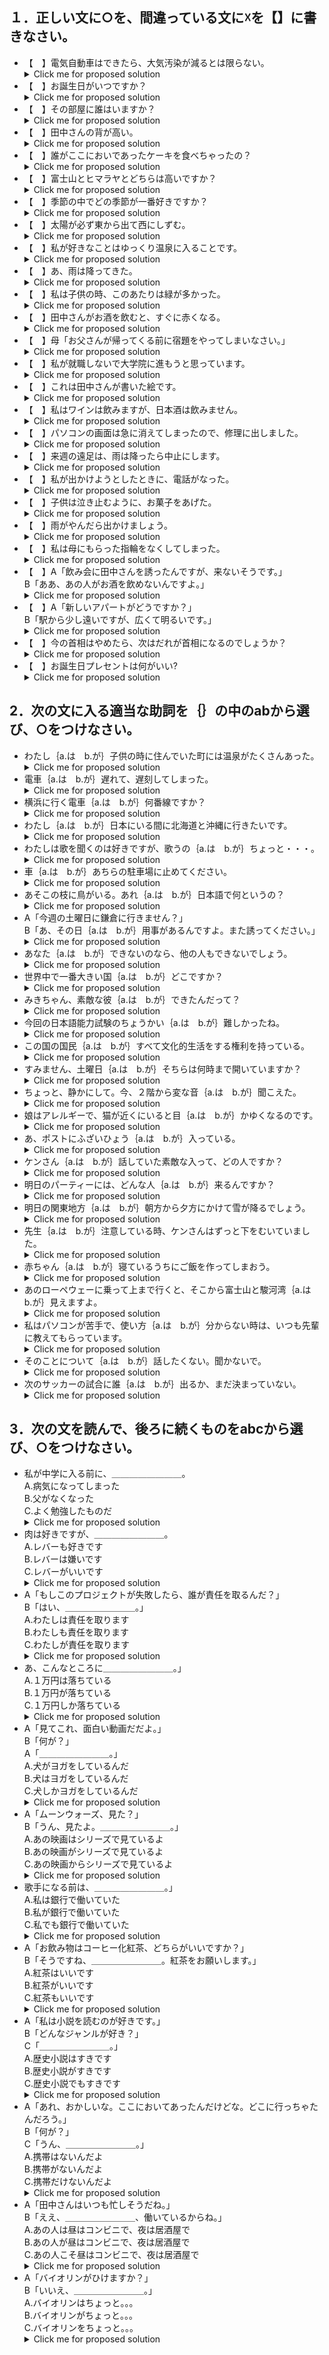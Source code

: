 ## １．正しい文に○を、間違っている文に☓を【】に書きなさい。

+ 【　】電気自動車はできたら、大気汚染が減るとは限らない。
  <details>
  <summary>Click me for proposed solution</summary>
  <b><font size="+1"> 【X】</font> </b>電気自動車<b><font size="+1">が</font></b>できたら、大気汚染が減るとは限らない。
  </details>
+ 【　】お誕生日がいつですか？
  <details>
  <summary>Click me for proposed solution</summary>
  <b><font size="+1"> 【X】</font> </b>お誕生日<b><font size="+1">は</font></b>いつですか？
  </details>
+ 【　】その部屋に誰はいますか？
  <details>
  <summary>Click me for proposed solution</summary>
  <b><font size="+1"> 【X】</font> </b>その部屋に誰<b><font size="+1">が</font></b>いますか？
  </details>
+ 【　】田中さんの背が高い。
  <details>
  <summary>Click me for proposed solution</summary>
  <b><font size="+1"> 【X】</font> </b>田中さん<b><font size="+1">は</font></b>背が高い。
  </details>
+ 【　】誰がここにおいであったケーキを食べちゃったの？
  <details>
  <summary>Click me for proposed solution</summary>
  <b><font size="+1"> 【O】</font> </b>誰がここにおいであったケーキを食べちゃったの？
  </details>
+ 【　】富士山とヒマラヤとどちらは高いですか？
  <details>
  <summary>Click me for proposed solution</summary>
  <b><font size="+1"> 【X】</font> </b>富士山とヒマラヤとどちら<b><font size="+1">が</font></b>高いですか？
  </details>
+ 【　】季節の中でどの季節が一番好きですか？
  <details>
  <summary>Click me for proposed solution</summary>
  <b><font size="+1"> 【O】</font> </b>季節の中でどの季節が一番好きですか？
  </details>
+ 【　】太陽が必ず東から出て西にしずむ。
  <details>
  <summary>Click me for proposed solution</summary>
  <b><font size="+1"> 【X】</font> </b>太陽<b><font size="+1">は</font></b>必ず東から出て西にしずむ。
  </details>
+ 【　】私が好きなことはゆっくり温泉に入ることです。
  <details>
  <summary>Click me for proposed solution</summary>
  <b><font size="+1"> 【O】</font> </b>私が好きなことはゆっくり温泉に入ることです。
  </details>
+ 【　】あ、雨は降ってきた。
  <details>
  <summary>Click me for proposed solution</summary>
  <b><font size="+1"> 【X】</font> </b>あ、雨<b><font size="+1">が</font></b>降ってきた。
  </details>
+ 【　】私は子供の時、このあたりは緑が多かった。
  <details>
  <summary>Click me for proposed solution</summary>
  <b><font size="+1"> 【X】</font> </b>私<b><font size="+1">が</font></b>子供の時、このあたりは緑が多かった。
  </details>
+ 【　】田中さんがお酒を飲むと、すぐに赤くなる。
  <details>
  <summary>Click me for proposed solution</summary>
  <b><font size="+1"> 【X】</font> </b>田中さん<b><font size="+1">は</font></b>お酒を飲むと、すぐに赤くなる。
  </details>
+ 【　】母「お父さんが帰ってくる前に宿題をやってしまいなさい。」
  <details>
  <summary>Click me for proposed solution</summary>
  <b><font size="+1"> 【O】</font> </b>母「お父さんが帰ってくる前に宿題をやってしまいなさい。」
  </details>
+ 【　】私が就職しないで大学院に進もうと思っています。
  <details>
  <summary>Click me for proposed solution</summary>
  <b><font size="+1"> 【X】</font> </b>私<b><font size="+1">は</font></b>就職しないで大学院に進もうと思っています。
  </details>
+ 【　】これは田中さんが書いた絵です。
  <details>
  <summary>Click me for proposed solution</summary>
  <b><font size="+1"> 【O】</font> </b>これは田中さんが書いた絵です。
  </details>
+ 【　】私はワインは飲みますが、日本酒は飲みません。
  <details>
  <summary>Click me for proposed solution</summary>
  <b><font size="+1"> 【O】</font> </b>私はワインは飲みますが、日本酒は飲みません。
  </details>
+ 【　】パソコンの画面は急に消えてしまったので、修理に出しました。
  <details>
  <summary>Click me for proposed solution</summary>
  <b><font size="+1"> 【X】</font> </b>パソコンの画面<b><font size="+1">が</font></b>急に消えてしまったので、修理に出しました。
  </details>
+ 【　】来週の遠足は、雨は降ったら中止にします。
  <details>
  <summary>Click me for proposed solution</summary>
  <b><font size="+1"> 【X】</font> </b>来週の遠足は、雨<b><font size="+1">が</font></b>降ったら中止にします。
  </details>
+ 【　】私が出かけようとしたときに、電話がなった。
  <details>
  <summary>Click me for proposed solution</summary>
  <b><font size="+1"> 【O】</font> </b>私が出かけようとしたときに、電話がなった。
  </details>
+ 【　】子供は泣き止むように、お菓子をあげた。
  <details>
  <summary>Click me for proposed solution</summary>
  <b><font size="+1"> 【X】</font> </b>子供<b><font size="+1">が</font></b>泣き止むように、お菓子をあげた。
  </details>
+ 【　】雨がやんだら出かけましょう。
  <details>
  <summary>Click me for proposed solution</summary>
  <b><font size="+1"> 【O】</font> </b>雨がやんだら出かけましょう。
  </details>
+ 【　】私は母にもらった指輪をなくしてしまった。
  <details>
  <summary>Click me for proposed solution</summary>
  <b><font size="+1"> 【O】</font> </b>私は母にもらった指輪をなくしてしまった。
  </details>
+ 【　】A「飲み会に田中さんを誘ったんですが、来ないそうです。」<br>B「ああ、あの人がお酒を飲めないんですよ。」
  <details>
  <summary>Click me for proposed solution</summary>
  <b><font size="+1"> 【X】</font> </b>A「飲み会に田中さんを誘ったんですが、来ないそうです。」<br>B「ああ、あの人<b><font size="+1">は</font></b>お酒を飲めないんですよ。」
  </details>
+ 【　】A「新しいアパートがどうですか？」<br>B「駅から少し遠いですが、広くて明るいです。」
  <details>
  <summary>Click me for proposed solution</summary>
  <b><font size="+1"> 【X】</font> </b>A「新しいアパート<b><font size="+1">は</font></b>どうですか？」<br>B「駅から少し遠いですが、広くて明るいです。」
  </details>
+ 【　】今の首相はやめたら、次はだれが首相になるのでしょうか？
  <details>
  <summary>Click me for proposed solution</summary>
  <b><font size="+1"> 【X】</font> </b>今の首相<b><font size="+1">が</font></b>やめたら、次はだれが首相になるのでしょうか？
  </details>
+ 【　】お誕生日プレセントは何がいい? 
  <details>
  <summary>Click me for proposed solution</summary>
  <b><font size="+1"> 【O】</font> </b>お誕生日プレセントは何がいい?
  </details>

## 2．次の文に入る適当な助詞を｛｝の中のabから選び、○をつけなさい。

+ わたし｛a.は　b.が｝子供の時に住んでいた町には温泉がたくさんあった。 
  <details>
  <summary>Click me for proposed solution</summary>
  わたし<b><font size="+1">が</font> </b>子供の時に住んでいた町には温泉がたくさんあった。
  </details>
+ 電車｛a.は　b.が｝遅れて、遅刻してしまった。 
  <details>
  <summary>Click me for proposed solution</summary>
  電車<b><font size="+1">が</font> </b>遅れて、遅刻してしまった。
  </details>
+ 横浜に行く電車｛a.は　b.が｝何番線ですか？ 
  <details>
  <summary>Click me for proposed solution</summary>
  横浜に行く電車<b><font size="+1">は</font> </b>何番線ですか？
  </details>
+ わたし｛a.は　b.が｝日本にいる間に北海道と沖縄に行きたいです。 
  <details>
  <summary>Click me for proposed solution</summary>
  わたし<b><font size="+1">は</font> </b>日本にいる間に北海道と沖縄に行きたいです。
  </details>
+ わたしは歌を聞くのは好きですが、歌うの｛a.は　b.が｝ちょっと・・・。 
  <details>
  <summary>Click me for proposed solution</summary>
  わたしは歌を聞くのは好きですが、歌うの<b><font size="+1">は</font> </b>ちょっと・・・。
  </details>
+ 車｛a.は　b.が｝あちらの駐車場に止めてください。 
  <details>
  <summary>Click me for proposed solution</summary>
  車<b><font size="+1">は</font> </b>あちらの駐車場に止めてください。
  </details>
+ あそこの枝に鳥がいる。あれ｛a.は　b.が｝日本語で何というの？ 
  <details>
  <summary>Click me for proposed solution</summary>
  あそこの枝に鳥がいる。あれ<b><font size="+1">は</font> </b>日本語で何というの？
  </details>
+ A「今週の土曜日に鎌倉に行きません？」<br>B「あ、その日｛a.は　b.が｝用事があるんですよ。また誘ってください。」 
  <details>
  <summary>Click me for proposed solution</summary>
  A「今週の土曜日に鎌倉に行きません？」<br>B「あ、その日<b><font size="+1">は</font> </b>用事があるんですよ。また誘ってください。」
  </details>
+ あなた｛a.は　b.が｝できないのなら、他の人もできないでしょう。 
  <details>
  <summary>Click me for proposed solution</summary>
  あなた<b><font size="+1">が</font> </b>できないのなら、他の人もできないでしょう。
  </details>
+ 世界中で一番大きい国｛a.は　b.が｝どこですか？ 
  <details>
  <summary>Click me for proposed solution</summary>
  世界中で一番大きい国<b><font size="+1">は</font> </b>どこですか？
  </details>
+ みきちゃん、素敵な彼｛a.は　b.が｝できたんだって？ 
  <details>
  <summary>Click me for proposed solution</summary>
  みきちゃん、素敵な彼<b><font size="+1">が</font> </b>できたんだって？
  </details>
+ 今回の日本語能力試験のちょうかい｛a.は　b.が｝難しかったね。 
  <details>
  <summary>Click me for proposed solution</summary>
  今回の日本語能力試験のちょうかい<b><font size="+1">は</font> </b>難しかったね。
  </details>
+ この国の国民｛a.は　b.が｝すべて文化的生活をする権利を持っている。 
  <details>
  <summary>Click me for proposed solution</summary>
  この国の国民<b><font size="+1">は</font> </b>すべて文化的生活をする権利を持っている。
  </details>
+ すみません、土曜日｛a.は　b.が｝そちらは何時まで開いていますか？ 
  <details>
  <summary>Click me for proposed solution</summary>
  すみません、土曜日<b><font size="+1">は</font> </b>そちらは何時まで開いていますか？
  </details>
+ ちょっと、静かにして。今、２階から変な音｛a.は　b.が｝聞こえた。 
  <details>
  <summary>Click me for proposed solution</summary>
  ちょっと、静かにして。今、２階から変な音<b><font size="+1">が</font> </b>聞こえた。
  </details>
+ 娘はアレルギーで、猫が近くにいると目｛a.は　b.が｝かゆくなるのです。 
  <details>
  <summary>Click me for proposed solution</summary>
  娘はアレルギーで、猫が近くにいると目<b><font size="+1">が</font> </b>かゆくなるのです。
  </details>
+ あ、ポストにふざいひょう｛a.は　b.が｝入っている。 
  <details>
  <summary>Click me for proposed solution</summary>
  あ、ポストにふざいひょう<b><font size="+1">が</font> </b>入っている。
  </details>
+ ケンさん｛a.は　b.が｝話していた素敵な入って、どの人ですか？ 
  <details>
  <summary>Click me for proposed solution</summary>
  ケンさん<b><font size="+1">が</font> </b>話していた素敵な入って、どの人ですか？
  </details>
+ 明日のパーティーには、どんな人｛a.は　b.が｝来るんですか？ 
  <details>
  <summary>Click me for proposed solution</summary>
  明日のパーティーには、どんな人<b><font size="+1">が</font> </b>来るんですか？
  </details>
+ 明日の関東地方｛a.は　b.が｝朝方から夕方にかけて雪が降るでしょう。 
  <details>
  <summary>Click me for proposed solution</summary>
  明日の関東地方<b><font size="+1">は</font> </b>朝方から夕方にかけて雪が降るでしょう。
  </details>
+ 先生｛a.は　b.が｝注意している時、ケンさんはずっと下をむいていました。 
  <details>
  <summary>Click me for proposed solution</summary>
  先生<b><font size="+1">が</font> </b>注意している時、ケンさんはずっと下をむいていました。
  </details>
+ 赤ちゃん｛a.は　b.が｝寝ているうちにご飯を作ってしまおう。 
  <details>
  <summary>Click me for proposed solution</summary>
  赤ちゃん<b><font size="+1">が</font> </b>寝ているうちにご飯を作ってしまおう。
  </details>
+ あのローペウェーに乗って上まで行くと、そこから富士山と駿河湾｛a.は　b.が｝見えますよ。 
  <details>
  <summary>Click me for proposed solution</summary>
  あのローペウェーに乗って上まで行くと、そこから富士山と駿河湾<b><font size="+1">が</font> </b>見えますよ。
  </details>
+ 私はパソコンが苦手で、使い方｛a.は　b.が｝分からない時は、いつも先輩に教えてもらっています。 
  <details>
  <summary>Click me for proposed solution</summary>
  私はパソコンが苦手で、使い方<b><font size="+1">が</font> </b>分からない時は、いつも先輩に教えてもらっています。
  </details>
+ そのことについて｛a.は　b.が｝話したくない。聞かないで。 
  <details>
  <summary>Click me for proposed solution</summary>
  そのことについて<b><font size="+1">は</font> </b>話したくない。聞かないで。
  </details>
+ 次のサッカーの試合に誰｛a.は　b.が｝出るか、まだ決まっていない。 
  <details>
  <summary>Click me for proposed solution</summary>
  次のサッカーの試合に誰<b><font size="+1">が</font> </b>出るか、まだ決まっていない。
  </details>

## 3．次の文を読んで、後ろに続くものをabcから選び、○をつけなさい。

+ 私が中学に入る前に、＿＿＿＿＿＿＿＿。<br>
  A.病気になってしまった<br>
  B.父がなくなった<br>
  C.よく勉強したものだ 
  <details>
  <summary>Click me for proposed solution</summary>
  <b><font size="+1">B</font> </b>
  </details>
+ 肉は好きですが、＿＿＿＿＿＿＿＿。<br>
  A.レバーも好きです<br>
  B.レバーは嫌いです<br>
  C.レバーがいいです 
  <details>
  <summary>Click me for proposed solution</summary>
  <b><font size="+1">B</font> </b>
  </details>
+ A「もしこのプロジェクトが失敗したら、誰が責任を取るんだ？」<br>B「はい、＿＿＿＿＿＿＿＿。」<br>
  A.わたしは責任を取ります<br>
  B.わたしも責任を取ります<br>
  C.わたしが責任を取ります 
  <details>
  <summary>Click me for proposed solution</summary>
  <b><font size="+1">C</font> </b>
  </details>
+ あ、こんなところに＿＿＿＿＿＿＿＿。」<br>
  A.１万円は落ちている<br>
  B.１万円が落ちている<br>
  C.１万円しか落ちている 
  <details>
  <summary>Click me for proposed solution</summary>
  <b><font size="+1">B</font> </b>
  </details>
+ A「見てこれ、面白い動画だだよ。」<br>B「何が？」<br>A「＿＿＿＿＿＿＿＿。」<br>
  A.犬がヨガをしているんだ<br>
  B.犬はヨガをしているんだ<br>
  C.犬しかヨガをしているんだ 
  <details>
  <summary>Click me for proposed solution</summary>
  <b><font size="+1">A</font> </b>
  </details>
+ A「ムーンウォーズ、見た？」<br>B「うん、見たよ。＿＿＿＿＿＿＿＿。」<br>
  A.あの映画はシリーズで見ているよ<br>
  B.あの映画がシリーズで見ているよ<br>
  C.あの映画からシリーズで見ているよ
  <details>
  <summary>Click me for proposed solution</summary>
  <b><font size="+1">A</font> </b>
  </details>
+ 歌手になる前は、＿＿＿＿＿＿＿＿。」<br>
  A.私は銀行で働いていた<br>
  B.私が銀行で働いていた<br>
  C.私でも銀行で働いていた
  <details>
  <summary>Click me for proposed solution</summary>
  <b><font size="+1">A</font> </b>
  </details>
+ A「お飲み物はコーヒー化紅茶、どちらがいいですか？」<br>B「そうですね、＿＿＿＿＿＿＿＿。紅茶をお願いします。」<br>
  A.紅茶はいいです<br>
  B.紅茶がいいです<br>
  C.紅茶もいいです
  <details>
  <summary>Click me for proposed solution</summary>
  <b><font size="+1">B</font> </b>
  </details>
+ A「私は小説を読むのが好きです。」<br>B「どんなジャンルが好き？」<br>C「＿＿＿＿＿＿＿＿。」<br>
  A.歴史小説はすきです<br>
  B.歴史小説がすきです<br>
  C.歴史小説でもすきです
  <details>
  <summary>Click me for proposed solution</summary>
  <b><font size="+1">B</font> </b>
  </details>
+ A「あれ、おかしいな。ここにおいてあったんだけどな。どこに行っちゃたんだろう。」<br>B「何が？」<br>C「うん、＿＿＿＿＿＿＿＿。」<br>
  A.携帯はないんだよ<br>
  B.携帯がないんだよ<br>
  C.携帯だけないんだよ
  <details>
  <summary>Click me for proposed solution</summary>
  <b><font size="+1">B</font> </b>
  </details>
+ A「田中さんはいつも忙しそうだね。」<br>B「ええ、＿＿＿＿＿＿＿＿、働いているからね。」<br>
  A.あの人は昼はコンビニで、夜は居酒屋で<br>
  B.あの人が昼はコンビニで、夜は居酒屋で<br>
  C.あの人こそ昼はコンビニで、夜は居酒屋で
  <details>
  <summary>Click me for proposed solution</summary>
  <b><font size="+1">A</font> </b>
  </details>
+ A「バイオリンがひけますか？」<br>B「いいえ、＿＿＿＿＿＿＿＿。」<br>
  A.バイオリンはちょっと。。。<br>
  B.バイオリンがちょっと。。。<br>
  C.バイオリンをちょっと。。。
  <details>
  <summary>Click me for proposed solution</summary>
  <b><font size="+1">A</font> </b>
  </details>